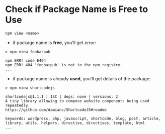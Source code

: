 # Check if Package Name is Free to Use

```
npm view <name>
```

* if package name is **free**, you'll get _error_:

```
> npm view foobarpub

npm ERR! code E404
npm ERR! 404 'foobarpub' is not in the npm registry.
...
```

* if package name is already **used**, you'll get details of the package:

```
> npm view shortcodejs

shortcodejs@1.1.1 | ISC | deps: none | versions: 2
A tiny library allowing to compose website components being used repeatedly.
https://github.com/damianc/ShortcodeJS#readme

keywords: wordpress, php, javascript, shortcode, blog, post, article, library, utils, helpers, directive, directives, template, html
...
```